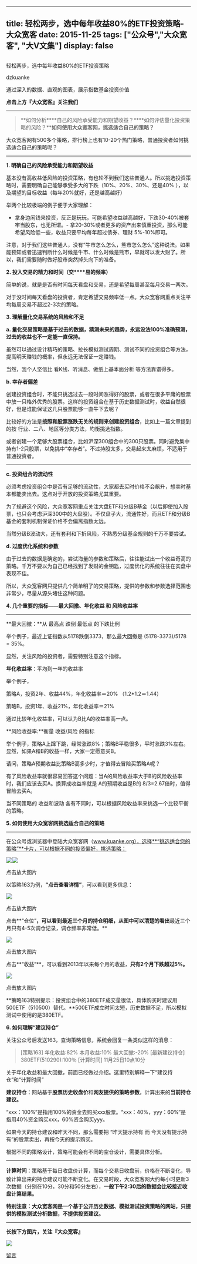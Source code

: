 
---
title:   轻松两步，选中每年收益80%的ETF投资策略-大众宽客
date: 2015-11-25
tags: ["公众号","大众宽客", "大V文集"]
display: false
---


## 



轻松两步，选中每年收益80%的ETF投资策略




dzkuanke




通过深入的数据、直观的图表，展示指数基金投资价值


**点击上方『大众宽客』关注我们**

****

> **如何分析****自己的风险承受能力和期望收益？****如何评估量化投资策略的风险？****如何使用大众宽客网，挑选适合自己的策略？**



大众宽客网有500多个策略，排行榜上也有10-20个热门策略，普通投资者如何挑选适合自己的策略呢？

****

**1. 明确自己的风险承受能力和期望收益**



基本没有高收益低风险的投资策略，有也轮不到我们这些普通人。所以挑选投资策略时，需要明确自己能够承受多大的下跌（10%、20%、30%、还是40% ），以及期望的目标收益（每年20%就好，还是越高越好）



举两个比较极端的例子便于大家理解：
- 拿身边闲钱来投资，反正是玩玩，可能希望收益越高越好，下跌30-40%被套牢当股东，也无所谓。- 拿20-30%或者更多的资产出来慎重投资，那么可能希望风险低一些，收益只要平均每年超过债券、理财 5%-10%即可。


注意，对于我们这些普通人，没有“牛市怎么怎么，熊市怎么怎么”这种说法。如果能预知或者迅速判断什么时候是牛市、什么时候是熊市，早就可以发大财了。所以，我们需要随时做好股市突然掉头向下的准备。



**2. 投入交易的精力和时间（交****易的频率）**



简单的说，就是是否有时间每天看盘和交易，还是希望每周甚至每月交易一两次。



对于没时间每天看盘的投资者，肯定希望交易频率低一点。大众宽客网重点关注平均每周交易不超过2-3次的策略。



**3. 理解量化交易系统的风险和不足**



**a. 量化交易策略是基于过去的数据，猜测未来的趋势，永远没法100%准确预测，过去的收益也不一定能一直保持。**



虽然可以通过设计精巧的策略、拉长模拟测试周期、测试不同的投资组合等方法，提高明天赚钱的概率，但永远无法保证一定赚钱。



当然，我个人坚信比 看K线、听消息、做纸上基本面分析 等方法靠谱得多。



**b. 幸存者偏差**



创建投资组合时，不能只挑选过去一段时间涨得好的股票，或者在很多平庸的股票中放一只格外优秀的股票。这样的投资组合在基于历史数据测试时，收益自然很好，但是谁能保证这几只股票能够一直牛下去呢？



比较好的方法是**按照和股票涨跌无关的规则来创建投资组合**，比如上一篇文章提到的按 行业、二八、地区等分类方法，均衡挑选指数。



或者创建一个足够大股票组合，比如沪深300组合中的300只股票。同时避免集中持有1-2只股票，以免挑中“幸存者”。不过持股太多，交易起来太麻烦，不适用于普通投资者。



****

**c. 投资组合的流动性**



必须考虑投资组合中是否有足够的流动性，大家都去买时价格不会飙升，想卖时基本都能卖出去。这点对于开放的投资策略尤其重要。



为了规避这个风险，大众宽客网重点关注大盘ETF和分级B基金（以后即使加入股票，也只会考虑沪深300中的大盘股）。不仅盘子大，流通性好，而且ETF和分级B基金的套利机制保证价格不会偏离指数太远。



当然分级B波动大，还有套利和下折风险，不熟悉分级基金规则的千万不要尝试。



**d. 过度优化系统和参数**



由于过去的数据是确定的，尝试海量的参数和策略后，往往能试出一个收益奇高的策略。千万不要以为自己已经找到了发财的金钥匙，过度优化的系统往往在实盘中表现不佳。



所以，大众宽客网只提供几个简单明了的交易策略，提供的参数和参数选择范围也非常少，尽量从源头堵住这种问题。





**4. 几个重要的指标——最大回撤、年化收益 和 风险收益率**

****

**最大回撤：**从 最高点 跌倒 最低点 的下跌比例

举个例子，最近上证指数从5178跌倒3373，那么最大回撤是 (5178-3373)/5178 = 35%。

显然，关注风险的投资者，需要特别注意这个指标。



**年化收益率**：平均到一年的收益率

举个例子，

策略A，投资2年、收益44%，年化收益率＝20% （1.2*1.2＝1.44）

策略B，投资1年、收益21%，年化收益率＝21%

通过比较年化收益率，可以认为B比A的收益率高一点。



**风险收益率:**衡量 收益/风险 的指标

举个例子，策略A上蹿下跳，经常涨跌8%；策略B平稳很多，平时涨跌3%左右。显然，如果A和B的收益一样，大家一定愿意买B。



请问，策略A预期收益比策略B高多少时，才值得去冒险买策略A呢？



有了风险收益率就很容易回答这个问题：当A的风险收益率大于B的风险收益率时，我们应该去买A。换算成收益率就是 A的预期收益是B的 8/3=2.67倍时，值得冒险去买A。



当不同策略的 收益和波动 各有不同时，可以根据风险收益率来挑选一个比较平衡的策略。





**5. 如何使用大众宽客网挑选适合自己的策略**

****

在公众号或浏览器中登陆大众宽客网（www.kuanke.org），选择**“挑选适合您的策略”**卡片，可以根据不同的投资偏好，挑选策略：



<img data-s="300,640" data-type="jpeg" src="http://mmbiz.qpic.cn/mmbiz/PKw3FQPmhIjpOw70YiaHYQTPb4TKoqns9tUqwE2UibIssBa6qfBMfbHF0kGMytSicYOZXAjeg9v3Q8Vbf2T2ftyHQ/0?wx_fmt=jpeg" data-ratio="0.6420863309352518" data-w=""/><img data-s="300,640" data-type="jpeg" src="http://mmbiz.qpic.cn/mmbiz/PKw3FQPmhIjpOw70YiaHYQTPb4TKoqns9oz4NxhG3clD5Kcz2jZ4kO9IXxCfic5nAeXbSOkqwtfXAr5LFhA7PwxA/0?wx_fmt=jpeg" data-ratio="0.7643884892086331" data-w=""/>

点击放大图片

以策略163为例，**“点击查看详情”**，可以看到更多信息：

<img data-s="300,640" data-type="jpeg" src="http://mmbiz.qpic.cn/mmbiz/PKw3FQPmhIgZjUaxJ49fqqqzAO0nvHrqoNy2JNibEhofib3m81sgsLGxovhAhOwAiaticMtaocXickdstfnM0Mko9Lg/0?wx_fmt=jpeg" data-ratio="0.9442446043165468" data-w=""/>

点击放大图片

点击**“仓位”**，可以看到最近三个月的持仓明细，从图中可以清楚的看出**最近三个月只有4-5次调仓记录，调仓频率非常低。**



<img data-s="300,640" data-type="jpeg" src="http://mmbiz.qpic.cn/mmbiz/PKw3FQPmhIjpOw70YiaHYQTPb4TKoqns9iculkVrxWZuQdsTeemS4BJeANIHpxk55AVz7j60r66sjqjg12MlJalg/0?wx_fmt=jpeg" style="" data-ratio="0.6115107913669064" data-w=""/>

点击放大图片

点击**“收益”**，可以看到2013年以来每个月的收益，**只有2个月下跌超过5%。**

<img data-s="300,640" data-type="jpeg" src="http://mmbiz.qpic.cn/mmbiz/PKw3FQPmhIjpOw70YiaHYQTPb4TKoqns9dC4WYGm5FsAc0ho6TvBM7OgGXEStruibibxSCDefl7HvfyU7HiaIVp70w/0?wx_fmt=jpeg" style="" data-ratio="0.6133093525179856" data-w=""/>

点击放大图片

**策略163特别提示：投资组合中的380ETF成交量很低，具体购买时建议用500ETF（510500）替代。**500ETF成立时间太短，历史数据不足，所以模拟测试中使用的是380ETF。





**6. 如何理解“建议持仓”**



关注公众号后发送163，查询策略信息，系统会回复一条类似这样的消息：



> [策略163] 年化收益:82% 本月收益:10% 最大回撤:-20% [最新建议持仓] 380ETF(510290):100％ [计算时间] 11月25日10点10分



关于年化收益和最大回撤，前面已经做过介绍。这里特别解释一下“建议持仓”和“计算时间”



**建议持仓**：网站基于**股票历史收盘价**和**网友提供的策略参数**，计算出来的**当前持仓建议。**



“xxx：100%”是指用100%的资金去购买xxx股票。“xxx：40%，yyy：60%”是指用40%资金购买xxx，60%资金购买yyy。



如果今天的持仓建议和昨天不同，那么需要把 “昨天提示持有 而 今天没有提示持有”的股票卖出，再按今天的提示购买。



根据不同的策略设计，策略可能会有不同的空仓设计，需要具体分析。

****

**<strong style="line-height: 25.6px; white-space: normal;">计算时间**</strong>：策略基于每日收盘价计算，而每个交易日收盘前，价格在不断变化，导致计算出来的持仓建议可能不断变化。在交易时段，大众宽客网大约每小时更新3次数据（分别在10分，30分和50分左右），**一般下午2:30后的数据会比较接近收盘计算结果。**



**特别注意：大众宽客网是一个基于公开历史数据、模拟测试投资策略的网站，只提供的模拟测试分析数据，不提供投资建议。**



****

**长按下方图片，关注『大众宽客』**

<img data-s="300,640" data-type="png" src="http://mmbiz.qpic.cn/mmbiz/PKw3FQPmhIjpOw70YiaHYQTPb4TKoqns9M2zxiaLBv1cUZiaEHqVweTjuaW7lzQUemHLxv6k8MpLq8r6cvFhqmDfg/0?wx_fmt=png" data-ratio="1" data-w="129" src="http://mmbiz.qpic.cn/mmbiz/PKw3FQPmhIjpOw70YiaHYQTPb4TKoqns9M2zxiaLBv1cUZiaEHqVweTjuaW7lzQUemHLxv6k8MpLq8r6cvFhqmDfg/640?wx_fmt=png&amp;tp=webp&amp;wxfrom=5&amp;wx_lazy=1" style="box-sizing: border-box !important; word-wrap: break-word !important; width: auto !important; visibility: visible !important;"/>









[留言](javascript:;)


